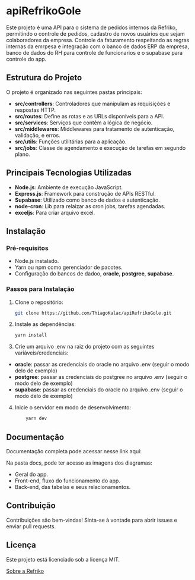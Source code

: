 # apiRefrikoGole

Este projeto é uma API para o sistema de pedidos internos da Refriko, permitindo o controle de pedidos, cadastro de novos usuários que sejam colaboradores da empresa. Controle da faturamento respeitando as regras internas da emrpesa e integração com o banco de dados ERP da empresa, banco de dados do RH para controle de funcionarios e o supabase para controle  do app.

## Estrutura do Projeto

O projeto é organizado nas seguintes pastas principais:

- **src/controllers**: Controladores que manipulam as requisições e respostas HTTP.
- **src/routes**: Define as rotas e as URLs disponíveis para a API.
- **src/services**: Serviços que contêm a lógica de negócio.
- **src/middlewares**: Middlewares para tratamento de autenticação, validação, e erros.
- **src/utils**: Funções utilitárias para a aplicação.
- **src/jobs**: Classe de agendamento e execução de tarefas em segundo plano.

## Principais Tecnologias Utilizadas
- **Node.js**: Ambiente de execução JavaScript.
- **Express.js**: Framework para construção de APIs RESTful.
- **Supabase**: Utilizado como banco de dados e autenticação.
- **node-cron**: Lib para relaizar as cron jobs, tarefas agendadas.
- **exceljs**: Para criar arquivo excel.

## Instalação

### Pré-requisitos
- Node.js instalado.
- Yarn ou npm como gerenciador de pacotes.
- Configuração do bancos de dadoo, **oracle**, **postgree**, **supabase**.

### Passos para Instalação

1. Clone o repositório:
   ```bash
   git clone https://github.com/ThiagoKalac/apiRefrikoGole.git
    ```

2. Instale as dependências:

   ```bash
   yarn install
    ```
3. Crie um arquivo .env na raiz do projeto com as seguintes variáveis/credenciais:

  - **oracle**: passar as credenciais do oracle no arquivo .env (seguir o modo delo de exemplo) 
  - **postgree**: passar as credenciais do postgree no arquivo .env (seguir o modo delo de exemplo) 
  - **supabase**: passar as credenciais do oracle no arquivo .env (seguir o modo delo de exemplo) 

4. Inicie o servidor em modo de desenvolvimento:

    ```bash
        yarn dev
    ```

## Documentação 

Documentação completa pode acessar nesse link aqui: 

Na pasta docs, pode ter acesso as imagens dos diagramas:
 - Geral do app.
 - Front-end, fluxo do funcionamento do app.
 - Back-end, das tabelas e seus relacionamentos.



## Contribuição

Contribuições são bem-vindas! Sinta-se à vontade para abrir issues e enviar pull requests.


## Licença
Este projeto está licenciado sob a licença MIT.




[Sobre a Refriko](https://rfk.ind.br/)

